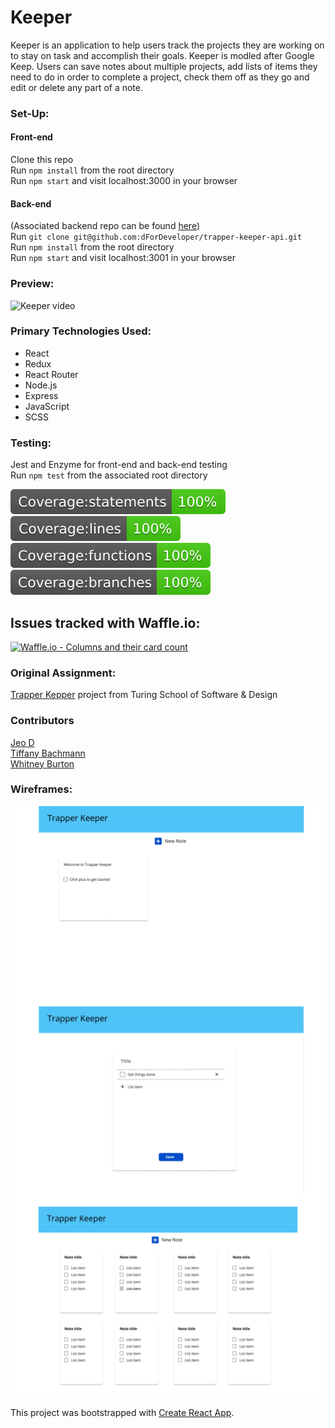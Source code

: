 # Keeper
Keeper is an application to help users track the projects they are working on to stay on task and accomplish their goals. Keeper is modled after Google Keep. Users can save notes about multiple projects, add lists of items they need to do in order to complete a project, check them off as they go and edit or delete any part of a note.

### Set-Up:   
#### Front-end  
Clone this repo  
Run `npm install` from the root directory  
Run `npm start` and visit localhost:3000 in your browser  

#### Back-end
(Associated backend repo can be found [here](https://github.com/dForDeveloper/trapper-keeper-api))  
Run `git clone git@github.com:dForDeveloper/trapper-keeper-api.git`  
Run `npm install` from the root directory  
Run `npm start` and visit localhost:3001 in your browser  

### Preview:
![Keeper video](./src/images/keeper-gif-med.gif)  
### Primary Technologies Used:
* React 
* Redux
* React Router
* Node.js
* Express
* JavaScript
* SCSS

### Testing:
Jest and Enzyme for front-end and back-end testing  
Run `npm test` from the associated root directory  

<img src="./coverage/badge-statements.svg"/>
<img src="./coverage/badge-lines.svg"/>
<img src="./coverage/badge-functions.svg"/>
<img src="./coverage/badge-branches.svg"/>

## Issues tracked with Waffle.io:
[![Waffle.io - Columns and their card count](https://badge.waffle.io/whitneyburton/trapper-keeper.svg?columns=all)](https://waffle.io/whitneyburton/trapper-keeper)

### Original Assignment: 
[Trapper Kepper](http://frontend.turing.io/projects/trapper-keeper.html) project from Turing School of Software & Design

### Contributors
[Jeo D](https://github.com/dForDeveloper)  
[Tiffany Bachmann](https://github.com/trbachmann)  
[Whitney Burton](https://github.com/whitneyburton)  

### Wireframes:
![Keeper wireframes](./src/images/trapper-keeper-wireframes.png)

This project was bootstrapped with [Create React App](https://github.com/facebook/create-react-app).